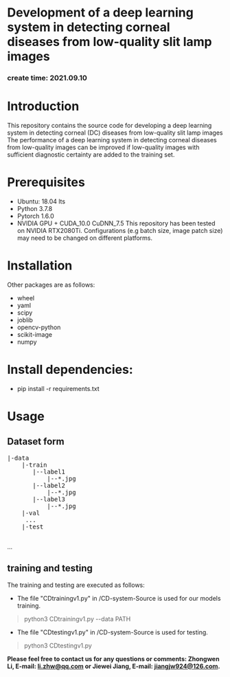 # Development of a deep learning system in detecting corneal diseases from low-quality slit lamp images
### create time: 2021.09.10

# Introduction
This repository contains the source code for developing a deep learning system  in detecting corneal (DC) diseases from low-quality slit lamp images 
The performance of a deep learning system in detecting corneal diseases from low-quality images can be improved if low-quality images with sufficient diagnostic certainty are added to the training set.

# Prerequisites

* Ubuntu: 18.04 lts
* Python 3.7.8
* Pytorch 1.6.0
* NVIDIA GPU + CUDA_10.0 CuDNN_7.5
This repository has been tested on NVIDIA RTX2080Ti. Configurations (e.g batch size, image patch size) may need to be changed on different platforms.

# Installation
Other packages are as follows:

* wheel
* yaml
* scipy
* joblib
* opencv-python
* scikit-image
* numpy
# Install dependencies:

* pip install -r requirements.txt
# Usage
## Dataset form
<pre>
|-data  
&ensp;&ensp;&ensp;&ensp;|-train  
&ensp;&ensp;&ensp;&ensp;&ensp;&ensp;&ensp;|--label1  
&ensp;&ensp;&ensp;&ensp;&ensp;&ensp;&ensp;&ensp;&ensp;&ensp;&ensp;|--*.jpg  
&ensp;&ensp;&ensp;&ensp;&ensp;&ensp;&ensp;|--label2  
&ensp;&ensp;&ensp;&ensp;&ensp;&ensp;&ensp;&ensp;&ensp;&ensp;&ensp;|--*.jpg  
&ensp;&ensp;&ensp;&ensp;&ensp;&ensp;&ensp;|--label3      
&ensp;&ensp;&ensp;&ensp;&ensp;&ensp;&ensp;&ensp;&ensp;&ensp;&ensp;|--*.jpg  
&ensp;&ensp;&ensp;&ensp;|-val   
&ensp;&ensp;&ensp;&ensp; ...  
&ensp;&ensp;&ensp;&ensp;|-test   
&ensp;&ensp;&ensp;&ensp;</pre>
...  
 
## training and testing ##
The training and testing are executed as follows:

* The file "CDtrainingv1.py" in /CD-system-Source is used for our models training.
> python3 CDtrainingv1.py --data PATH

* The file "CDtestingv1.py" in /CD-system-Source is used for testing.
> python3 CDtestingv1.py 


**Please feel free to contact us for any questions or comments: Zhongwen Li, E-mail: li.zhw@qq.com or Jiewei Jiang, E-mail: jiangjw924@126.com.**
